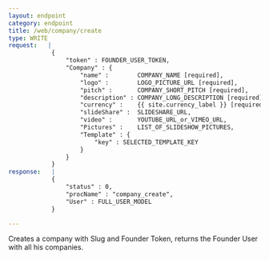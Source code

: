 ```yaml
---
layout: endpoint
category: endpoint
title: /web/company/create
type: WRITE
request:   |
            {
                "token" : FOUNDER_USER_TOKEN,
                "Company" : {
                    "name" :        COMPANY_NAME [required],
                    "logo" :        LOGO_PICTURE_URL [required],
                    "pitch" :       COMPANY_SHORT_PITCH [required],
                    "description" : COMPANY_LONG_DESCRIPTION [required],
                    "currency" :    {{ site.currency_label }} [required],
                    "slideShare" :  SLIDESHARE_URL,
                    "video" :       YOUTUBE_URL_or_VIMEO_URL,
                    "Pictures" :    LIST_OF_SLIDESHOW_PICTURES,
                    "Template" : {
                        "key" : SELECTED_TEMPLATE_KEY
                    }
                }
            }
response:   |
            {
                "status" : 0,
                "procName" : "company_create",
                "User" : FULL_USER_MODEL
            }

---
```


Creates a company with Slug and Founder Token, returns the Founder User with all his companies.